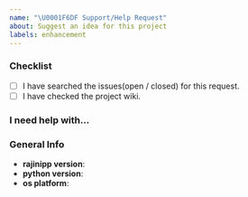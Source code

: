 ```yaml
---
name: "\U0001F6DF Support/Help Request"
about: Suggest an idea for this project
labels: enhancement
---
```


### Checklist
- [ ] I have searched the issues(open / closed) for this request.
- [ ] I have checked the project wiki.

### I need help with...
<!-- Please explain your problem here... -->

### General Info
* **rajinipp version**:
  <!-- command: rajinipp version -->
* **python version**:
  <!-- command: python --version -->
* **os platform**:
